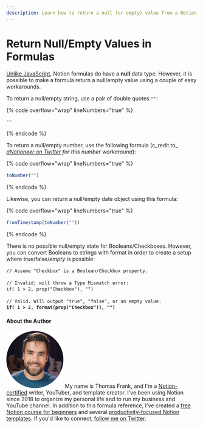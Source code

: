 ```yaml
---
description: Learn how to return a null (or empty) value from a Notion formula.
---
```


# Return Null/Empty Values in Formulas

[Unlike JavaScript](https://developer.mozilla.org/en-US/docs/Web/JavaScript/Reference/Operators/null), Notion formulas do have a **null** data type. However, it is possible to make a formula return a null/empty value using a couple of easy workarounds.

To return a null/empty string, use a pair of double quotes `""`:

{% code overflow="wrap" lineNumbers="true" %}
```javascript
""
```
{% endcode %}

To return a null/empty number, use the following formula (c_redit to_ [_aNotioneer on Twitter_](https://twitter.com/aNotioneer/status/1565799381756006407) _for this number workaround_):

{% code overflow="wrap" lineNumbers="true" %}
```javascript
toNumber("")
```
{% endcode %}

Likewise, you can return a null/empty date object using this formula:

{% code overflow="wrap" lineNumbers="true" %}
```javascript
fromTimestamp(toNumber(""))
```
{% endcode %}

There is no possible null/empty state for Booleans/Checkboxes. However, you can convert Booleans to strings with format in order to create a setup where true/false/_empty_ is possible:

<pre class="language-javascript" data-overflow="wrap" data-line-numbers><code class="lang-javascript">// Assume "Checkbox" is a Boolean/Checkbox property.

// Invalid; will throw a Type Mismatch error:
if( 1 > 2, prop("Checkbox"), "")

// Valid. Will output "true", "false", or an empty value.
<strong>if( 1 > 2, format(prop("Checkbox")), "")</strong></code></pre>

#### About the Author

<img src="../.gitbook/assets/Notion Fundamentals with Thomas Frank - Avatar 2021 compressed (1).png" alt="" data-size="line"> My name is Thomas Frank, and I'm a [Notion-certified](https://www.credly.com/badges/95fae13a-17bf-4b4a-a3d2-d58c8a3e6a2a/public\_url) writer, YouTuber, and template creator. I've been using Notion since 2018 to organize my personal life and to run my business and YouTube channel. In addition to this formula reference, I've created a [free Notion course for beginners](https://thomasjfrank.com/fundamentals/) and several [productivity-focused Notion templates](https://thomasjfrank.com/templates/). If you'd like to connect, [follow me on Twitter](https://twitter.com/TomFrankly).
